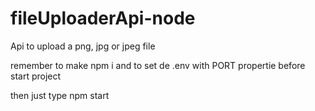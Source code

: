 # fileUploaderApi-node
Api to upload a png, jpg or jpeg file

remember to make npm i and to set de .env with PORT propertie before start project 

then just type npm start 
